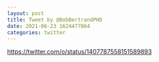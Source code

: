 ```yaml
--- 
layout: post 
title: Tweet by @BobBertrandPHD 
date: 2021-06-23 1624477864 
categories: twitter 
--- 
```

https://twitter.com/o/status/1407787558151589893